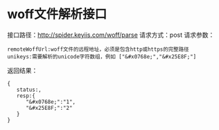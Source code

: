 # woff文件解析接口
接口路径：http://spider.keyiis.com/woff/parse
请求方式：post
请求参数：
```
remoteWoffUrl:woff文件的远程地址，必须是包含http或https的完整路径
unikeys:需要解析的unicode字符数组，例如 ["&#x0768e;","&#x25E8F;"]
```
返回结果：
```
{
   status:,
   resp:{
      "&#x0768e;":"1",
      "&#x25E8F;":"2"
   }
}
```
